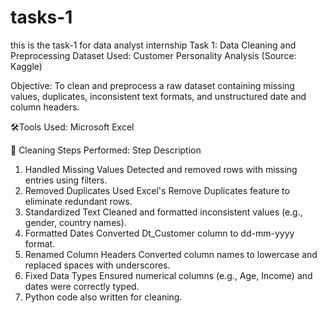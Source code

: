 # tasks-1
this is the task-1 for data analyst internship
Task 1: Data Cleaning and Preprocessing
Dataset Used:
Customer Personality Analysis
(Source: Kaggle)

Objective:
To clean and preprocess a raw dataset containing missing values, duplicates, inconsistent text formats, and unstructured date and column headers.

🛠Tools Used:
Microsoft Excel

🔧 Cleaning Steps Performed:
Step	Description
1. Handled Missing Values	Detected and removed rows with missing entries using filters.
2. Removed Duplicates	Used Excel's Remove Duplicates feature to eliminate redundant rows.
3. Standardized Text	Cleaned and formatted inconsistent values (e.g., gender, country names).
4. Formatted Dates	Converted Dt_Customer column to dd-mm-yyyy format.
5. Renamed Column Headers	Converted column names to lowercase and replaced spaces with underscores.
6. Fixed Data Types	Ensured numerical columns (e.g., Age, Income) and dates were correctly typed.
7. Python code also written for cleaning.
